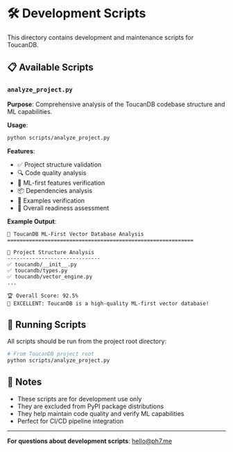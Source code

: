 # 🛠️ Development Scripts

This directory contains development and maintenance scripts for ToucanDB.

## 📋 Available Scripts

### `analyze_project.py`
**Purpose**: Comprehensive analysis of the ToucanDB codebase structure and ML capabilities.

**Usage**:
```bash
python scripts/analyze_project.py
```

**Features**:
- ✅ Project structure validation
- 🔍 Code quality analysis
- 🧠 ML-first features verification
- 📦 Dependencies analysis
- 📖 Examples verification
- 🎯 Overall readiness assessment

**Example Output**:
```
🦜 ToucanDB ML-First Vector Database Analysis
============================================================

📁 Project Structure Analysis
------------------------------
✅ toucandb/__init__.py
✅ toucandb/types.py
✅ toucandb/vector_engine.py
...

🏆 Overall Score: 92.5%
🎉 EXCELLENT: ToucanDB is a high-quality ML-first vector database!
```

## 🚀 Running Scripts

All scripts should be run from the project root directory:

```bash
# From ToucanDB project root
python scripts/analyze_project.py
```

## 📝 Notes

- These scripts are for development use only
- They are excluded from PyPI package distributions
- They help maintain code quality and verify ML capabilities
- Perfect for CI/CD pipeline integration

---

**For questions about development scripts**: hello@ph7.me
